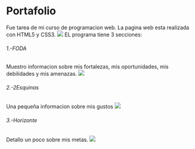 # Portafolio
Fue tarea de mi curso de programacion web. La pagina web esta realizada con HTML5 y CSS3.
![](https://drive.google.com/uc?export=download&id=1CqiKr1PgnWRgrXHCwAqQ5UTMpT6aX7At)
EL programa tiene 3 secciones:
###### 1.-FODA
Muestro informacion sobre mis fortalezas, mis oportunidades, mis debilidades y mis amenazas.
![](https://drive.google.com/uc?export=download&id=1UWA-mEa6y1QG09ax-_edRHDDDDZ05wfN)
###### 2.-2Esquinas
Una pequeña informacion sobre mis gustos
![](https://drive.google.com/uc?export=download&id=1-GlpEreQ7ZAh2n19XobEraZEgXl6WB7e)
###### 3.-Horizonte
Detallo un poco sobre mis metas.
![](https://drive.google.com/uc?export=download&id=1wdnP5pN9huhQxhw91katpSeWFMAR5eRz)
